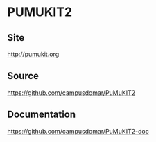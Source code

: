 PUMUKIT2
========

Site
----
http://pumukit.org

Source
------
https://github.com/campusdomar/PuMuKIT2

Documentation
-------------
https://github.com/campusdomar/PuMuKIT2-doc

